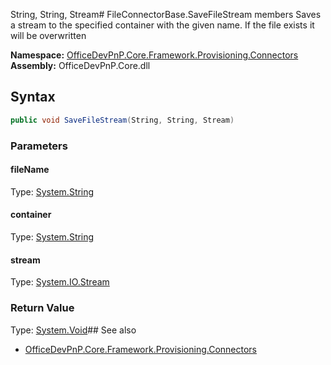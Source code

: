 String, String, Stream# FileConnectorBase.SaveFileStream members
Saves a stream to the specified container with the given name. If the file exists it will be overwritten  

**Namespace:** [OfficeDevPnP.Core.Framework.Provisioning.Connectors](OfficeDevPnP.Core.Framework.Provisioning.Connectors.md)  
**Assembly:** OfficeDevPnP.Core.dll  
## Syntax
```C#
public void SaveFileStream(String, String, Stream)
```
### Parameters
#### fileName
Type: [System.String](System.String.md) 
#### 
#### container
Type: [System.String](System.String.md) 
#### 
#### stream
Type: [System.IO.Stream](System.IO.Stream.md) 
#### 
### Return Value
Type: [System.Void](System.Void.md)## See also
- [OfficeDevPnP.Core.Framework.Provisioning.Connectors](OfficeDevPnP.Core.Framework.Provisioning.Connectors.md)
